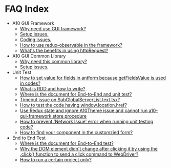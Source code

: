 # FAQ Index

* A10 GUI Framework
  * [Why need use GUI framework? ](https://a10-gui.gitbook.io/ugf/~/drafts/-LUZH8tTrcvt6Wcvw_Gd/primary/faq/a10-gui-framework#why-need-use-gui-framework)
  * [Setup issues.](https://a10-gui.gitbook.io/ugf/~/drafts/-LUZH8tTrcvt6Wcvw_Gd/primary/faq/a10-gui-framework#setup-issues)
  * [Coding issues.](https://a10-gui.gitbook.io/ugf/~/drafts/-LUZH8tTrcvt6Wcvw_Gd/primary/faq/a10-gui-framework#coding-issues)
  * [How to use redux-observable in the framework?](https://a10-gui.gitbook.io/ugf/~/drafts/-LUZH8tTrcvt6Wcvw_Gd/primary/faq/a10-gui-framework#how-to-use-redux-observable-in-the-framework)
  * [What's the benefits in using httpRequest?](https://a10-gui.gitbook.io/ugf/~/drafts/-LUZH8tTrcvt6Wcvw_Gd/primary/faq/a10-gui-framework#whats-the-benefits-in-using-httprequest)
* A10 GUI Common Library
  * [Why need this common library? ](https://a10-gui.gitbook.io/ugf/~/drafts/-LUZH8tTrcvt6Wcvw_Gd/primary/faq/a10-stateful-common-library#why-need-this-library)
  * [Setup issues.](https://a10-gui.gitbook.io/ugf/~/drafts/-LUZH8tTrcvt6Wcvw_Gd/primary/faq/a10-stateful-common-library#setup-issues)
* Unit Test  
  * [How to set value for fields in antform because getFieldsValue is used in codes?](https://a10-gui.gitbook.io/ugf/faq/unit-test#how-to-set-value-for-fields-in-antform-because-getfieldsvalue-is-used-in-codes) 
  * [What is RDD and how to write?](https://a10-gui.gitbook.io/ugf/faq/unit-test#what-is-rdd-and-how-to-write)
  * [Where is the document for End-to-End and unit test?](https://a10-gui.gitbook.io/ugf/faq/unit-test#where-is-the-document-for-end-to-end-and-unit-test)
  * [Timeout issue on SubGlobalServerList.text.tsx?](https://a10-gui.gitbook.io/ugf/faq/unit-test#timeout-issue-on-subglobalserverlist-text-tsx) 
  * [How to test the code having window.location.href?](https://a10-gui.gitbook.io/ugf/faq/unit-test#how-to-test-the-code-having-window-location-href)
  * [Use Redux state and ignore A10Theme issue and cannot run a10-gui-framework store procedure](https://a10-gui.gitbook.io/ugf/faq/unit-test#use-redux-state-and-ignore-a-10-theme-issue-and-cannot-run-a-10-gui-framework-store-procedure)
  * [How to prevent 'Network Issue' error when running unit testing code?](https://a10-gui.gitbook.io/ugf/faq/unit-test#how-to-prevent-network-issue-error-when-running-unit-testing-code)
  * [How to find your component in the customzied form?](https://a10-gui.gitbook.io/ugf/faq/unit-test#how-to-find-your-component-in-the-customzied-form)
* End to End Test
  * [Where is the document for End-to-End test?](https://a10-gui.gitbook.io/ugf/faq/end-to-end-test#where-is-the-document-for-end-to-end-test)
  * [Why the DOM element didn't change after clicking it by using the .click\(\) function to send a click command to WebDriver?](https://a10-gui.gitbook.io/ugf/faq/end-to-end-test#why-the-dom-element-didnt-change-after-clicking-it-by-using-the-click-function-to-send-a-click-command-to-webdriver)
  * [How to run a certain project only?](https://a10-gui.gitbook.io/ugf/faq/end-to-end-test#how-to-run-a-certain-project-only)

